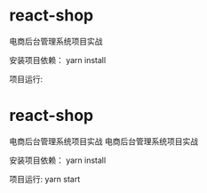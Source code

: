 # react-shop
电商后台管理系统项目实战

安装项目依赖：
yarn install

项目运行:
# react-shop
电商后台管理系统项目实战	电商后台管理系统项目实战

安装项目依赖：
yarn install

项目运行:
yarn start